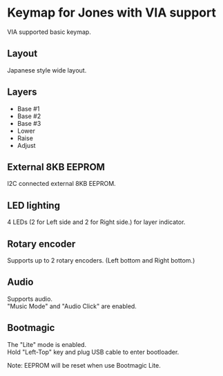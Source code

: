 # Keymap for Jones with VIA support

VIA supported basic keymap.

## Layout

Japanese style wide layout.

## Layers

- Base #1
- Base #2
- Base #3
- Lower
- Raise
- Adjust

## External 8KB EEPROM

I2C connected external 8KB EEPROM.

## LED lighting

4 LEDs (2 for Left side and 2 for Right side.) for layer indicator.

## Rotary encoder

Supports up to 2 rotary encoders. (Left bottom and Right bottom.)  

## Audio

Supports audio.  
"Music Mode" and "Audio Click" are enabled.

## Bootmagic

The "Lite" mode is enabled.  
Hold "Left-Top" key and plug USB cable to enter bootloader.  

Note: EEPROM will be reset when use Bootmagic Lite.
